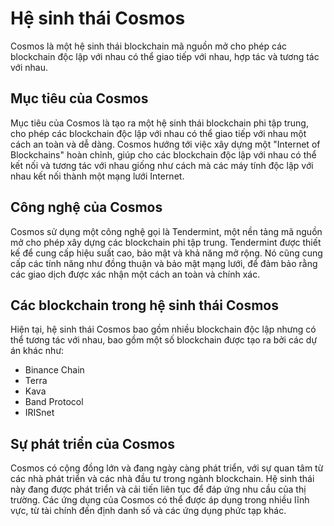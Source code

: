# Hệ sinh thái Cosmos

Cosmos là một hệ sinh thái blockchain mã nguồn mở cho phép các blockchain độc lập với nhau có thể giao tiếp với nhau, hợp tác và tương tác với nhau.

## Mục tiêu của Cosmos

Mục tiêu của Cosmos là tạo ra một hệ sinh thái blockchain phi tập trung, cho phép các blockchain độc lập với nhau có thể giao tiếp với nhau một cách an toàn và dễ dàng. Cosmos hướng tới việc xây dựng một "Internet of Blockchains" hoàn chỉnh, giúp cho các blockchain độc lập với nhau có thể kết nối và tương tác với nhau giống như cách mà các máy tính độc lập với nhau kết nối thành một mạng lưới Internet.

## Công nghệ của Cosmos

Cosmos sử dụng một công nghệ gọi là Tendermint, một nền tảng mã nguồn mở cho phép xây dựng các blockchain phi tập trung. Tendermint được thiết kế để cung cấp hiệu suất cao, bảo mật và khả năng mở rộng. Nó cũng cung cấp các tính năng như đồng thuận và bảo mật mạng lưới, để đảm bảo rằng các giao dịch được xác nhận một cách an toàn và chính xác.

## Các blockchain trong hệ sinh thái Cosmos

Hiện tại, hệ sinh thái Cosmos bao gồm nhiều blockchain độc lập nhưng có thể tương tác với nhau, bao gồm một số blockchain được tạo ra bởi các dự án khác như:

- Binance Chain
- Terra
- Kava
- Band Protocol
- IRISnet

## Sự phát triển của Cosmos

Cosmos có cộng đồng lớn và đang ngày càng phát triển, với sự quan tâm từ các nhà phát triển và các nhà đầu tư trong ngành blockchain. Hệ sinh thái này đang được phát triển và cải tiến liên tục để đáp ứng nhu cầu của thị trường. Các ứng dụng của Cosmos có thể được áp dụng trong nhiều lĩnh vực, từ tài chính đến định danh số và các ứng dụng phức tạp khác.
